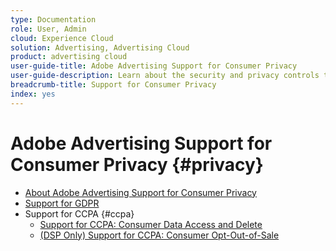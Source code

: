```yaml
---
type: Documentation
role: User, Admin
cloud: Experience Cloud
solution: Advertising, Advertising Cloud
product: advertising cloud
user-guide-title: Adobe Advertising Support for Consumer Privacy
user-guide-description: Learn about the security and privacy controls that Adobe Advertising provides to help advertiser customers comply with consumer privacy laws.
breadcrumb-title: Support for Consumer Privacy
index: yes
---
```


# Adobe Advertising Support for Consumer Privacy {#privacy}

+ [About Adobe Advertising Support for Consumer Privacy](/help/privacy/home.md)
+ [Support for GDPR](/help/privacy/gdpr.md)
+ Support for CCPA {#ccpa}
    + [Support for CCPA: Consumer Data Access and Delete](/help/privacy/ccpa/ccpa-access-delete.md)
    + [(DSP Only) Support for CCPA: Consumer Opt-Out-of-Sale](/help/privacy/ccpa/ccpa-opt-out-of-sale.md)
